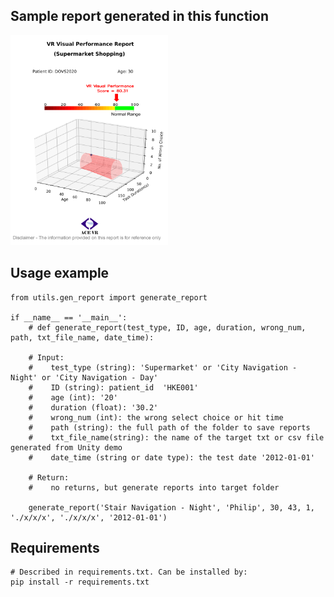 ## Sample report generated in this function

<img src="report_example.png" width="50%">



## Usage example 

    from utils.gen_report import generate_report

    if __name__ == '__main__':
        # def generate_report(test_type, ID, age, duration, wrong_num, path, txt_file_name, date_time):
        
        # Input:
        #    test_type (string): 'Supermarket' or 'City Navigation - Night' or 'City Navigation - Day'
        #    ID (string): patient_id  'HKE001'
        #    age (int): '20'
        #    duration (float): '30.2'
        #    wrong_num (int): the wrong select choice or hit time 
        #    path (string): the full path of the folder to save reports 
        #    txt_file_name(string): the name of the target txt or csv file generated from Unity demo
        #    date_time (string or date type): the test date '2012-01-01'
            
        # Return:
        #    no returns, but generate reports into target folder

        generate_report('Stair Navigation - Night', 'Philip', 30, 43, 1, './x/x/x', './x/x/x', '2012-01-01')

## Requirements
    # Described in requirements.txt. Can be installed by:  
    pip install -r requirements.txt
